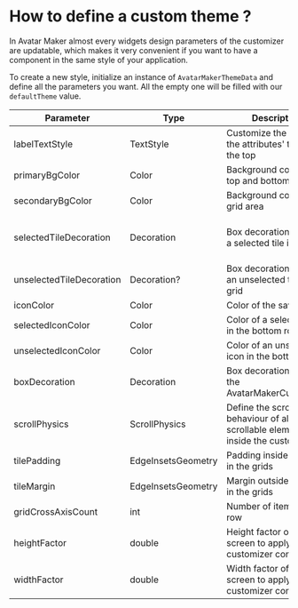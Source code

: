 # How to define a custom theme ?

In Avatar Maker almost every widgets design parameters of the customizer are updatable, which makes
it very convenient if you want to have a component in the same style of your application.

To create a new style, initialize an instance of `AvatarMakerThemeData` and define all the
parameters you want. All the empty one will be filled with our `defaultTheme` value.

| Parameter                | Type               | Description                                                                  | Default                                                                                                              |
|--------------------------|--------------------|------------------------------------------------------------------------------|----------------------------------------------------------------------------------------------------------------------|
| labelTextStyle           | TextStyle          | Customize the style of the attributes' titles at the top                     | `const TextStyle(fontWeight: FontWeight.w600, color: Colors.black)`                                                  |
| primaryBgColor           | Color              | Background color of the top and bottom rows                                  | `const Color(0xFFFFFFFF)`                                                                                            |
| secondaryBgColor         | Color              | Background color of the grid area                                            | `const Color(0xFFF1F1F1)`                                                                                            |
| selectedTileDecoration   | Decoration         | Box decoration style of a selected tile in a grid                            | `BoxDecoration(borderRadius: BorderRadius.circular(12.0), border: Border.all(color: Color(0xFF00FF00), width: 3.0))` |
| unselectedTileDecoration | Decoration?        | Box decoration style of an unselected tile in a grid                         | `BoxDecoration()`                                                                                                    |
| iconColor                | Color              | Color of the save button                                                     | `const Color(0xFF9C9C9C)`                                                                                            |
| selectedIconColor        | Color              | Color of a selected icon in the bottom row                                   | `const Color(0xFF424242)`                                                                                            |
| unselectedIconColor      | Color              | Color of an unselected icon in the bottom row                                | `const Color(0x80424242)`                                                                                            |
| boxDecoration            | Decoration         | Box decoration style of the AvatarMakerCustomizer                            | `BoxDecoration(borderRadius: BorderRadius.circular(18))`                                                             |
| scrollPhysics            | ScrollPhysics      | Define the scroll behaviour of all scrollable elements inside the customizer | `const ClampingScrollPhysics()`                                                                                      |
| tilePadding              | EdgeInsetsGeometry | Padding inside each tile in the grids                                        | `const EdgeInsets.all(2.0)`                                                                                          |
| tileMargin               | EdgeInsetsGeometry | Margin outside each tile in the grids                                        | `const EdgeInsets.all(2.0)`                                                                                          |
| gridCrossAxisCount       | int                | Number of items per row                                                      | `6`                                                                                                                  |
| heightFactor             | double             | Height factor of the screen to apply to the customizer container.            | `0.4`                                                                                                                |
| widthFactor              | double             | Width factor of the screen to apply to the customizer container.             | `0.95`                                                                                                               |